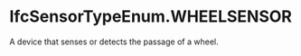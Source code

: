 IfcSensorTypeEnum.WHEELSENSOR
=============================
A device that senses or detects the passage of a wheel.  


